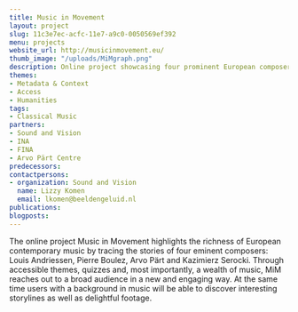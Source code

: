 ```yaml
---
title: Music in Movement
layout: project
slug: 11c3e7ec-acfc-11e7-a9c0-0050569ef392
menu: projects
website_url: http://musicinmovement.eu/
thumb_image: "/uploads/MiMgraph.png"
description: Online project showcasing four prominent European composers
themes:
- Metadata & Context
- Access
- Humanities
tags:
- Classical Music
partners:
- Sound and Vision
- INA
- FINA
- Arvo Pärt Centre
predecessors: 
contactpersons:
- organization: Sound and Vision
  name: Lizzy Komen
  email: lkomen@beeldengeluid.nl
publications: 
blogposts: 
---
```


The online project Music in Movement highlights the richness of European contemporary music by tracing the stories of four eminent composers: Louis Andriessen, Pierre Boulez, Arvo Pärt and Kazimierz Serocki. Through accessible themes, quizzes and, most importantly, a wealth of music, MiM reaches out to a broad audience in a new and engaging way. At the same time users with a background in music will be able to discover interesting storylines as well as delightful footage.
